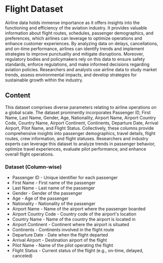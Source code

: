 # Flight Dataset

Airline data holds immense importance as it offers insights into the functioning and efficiency of the aviation industry. It provides valuable information about flight routes, schedules, passenger demographics, and preferences, which airlines can leverage to optimize operations and enhance customer experiences. By analyzing data on delays, cancellations, and on-time performance, airlines can identify trends and implement strategies to improve punctuality and mitigate disruptions. Moreover, regulatory bodies and policymakers rely on this data to ensure safety standards, enforce regulations, and make informed decisions regarding aviation policies. Researchers and analysts use airline data to study market trends, assess environmental impacts, and develop strategies for sustainable growth within the industry. 

## Content
This dataset comprises diverse parameters relating to airline operations on a global scale. The dataset prominently incorporates Passenger ID, First Name, Last Name, Gender, Age, Nationality, Airport Name, Airport Country Code, Country Name, Airport Continent, Continents, Departure Date, Arrival Airport, Pilot Name, and Flight Status. Collectively, these columns provide comprehensive insights into passenger demographics, travel details, flight routes, crew information, and flight statuses. Researchers and industry experts can leverage this dataset to analyze trends in passenger behavior, optimize travel experiences, evaluate pilot performance, and enhance overall flight operations.

### Dataset  (Column-wise)
- Passenger ID - Unique identifier for each passenger
- First Name - First name of the passenger
- Last Name - Last name of the passenger
- Gender - Gender of the passenger
- Age - Age of the passenger
- Nationality - Nationality of the passenger
- Airport Name - Name of the airport where the passenger boarded
- Airport Country Code - Country code of the airport's location
- Country Name - Name of the country the airport is located in
- Airport Continent - Continent where the airport is situated
- Continents - Continents involved in the flight route
- Departure Date - Date when the flight departed
- Arrival Airport - Destination airport of the flight
- Pilot Name - Name of the pilot operating the flight
- Flight Status - Current status of the flight (e.g., on-time, delayed, canceled)



